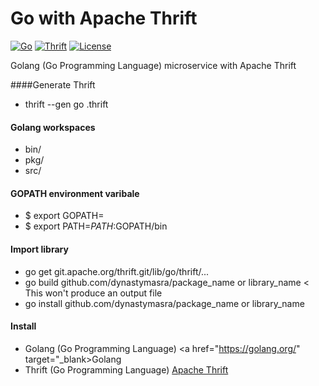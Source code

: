 # Go with Apache Thrift

[![Go](https://img.shields.io/badge/Go-1.4-00E5E6.svg)](https://golang.org/)
[![Thrift](https://img.shields.io/badge/Apache%20Thrift-0.9.3-yellow.svg)](https://thrift.apache.org/)
[![License](https://img.shields.io/badge/license-MIT-44897A.svg)](https://github.com/dynastymasra/GolangThrift/blob/master/LICENSE)

Golang (Go Programming Language) microservice with Apache Thrift


####Generate Thrift
* thrift --gen go <filename>.thrift

#### Golang workspaces
* bin/
* pkg/
* src/

#### GOPATH environment varibale
* $ export GOPATH=<workspaces>
* $ export PATH=$PATH:$GOPATH/bin

#### Import library
* go get git.apache.org/thrift.git/lib/go/thrift/...
* go build github.com/dynastymasra/package_name or library_name < This won't produce an output file
* go install github.com/dynastymasra/package_name or library_name

#### Install
* Golang (Go Programming Language) <a href="https://golang.org/" target="_blank>Golang</a>
* Thrift (Go Programming Language) <a href="https://thrift.apache.org/" target="_blank">Apache Thrift</a>
